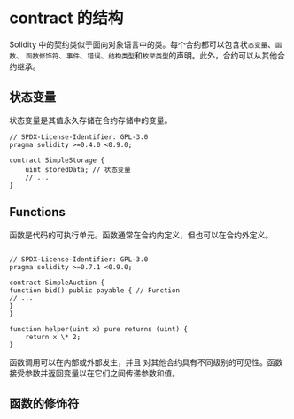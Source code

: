 # contract 的结构

Solidity 中的契约类似于面向对象语言中的类。每个合约都可以包含状`态变量`、`函数`、 `函数修饰符`、`事件`、`错误`、`结构类型`和`枚举类型`的声明。此外，合约可以从其他合约继承。

## 状态变量

状态变量是其值永久存储在合约存储中的变量。

```sol
// SPDX-License-Identifier: GPL-3.0
pragma solidity >=0.4.0 <0.9.0;

contract SimpleStorage {
    uint storedData; // 状态变量
    // ...
}
```

## Functions

函数是代码的可执行单元。函数通常在合约内定义，但也可以在合约外定义。

```sol

// SPDX-License-Identifier: GPL-3.0
pragma solidity >=0.7.1 <0.9.0;

contract SimpleAuction {
function bid() public payable { // Function
// ...
}
}

function helper(uint x) pure returns (uint) {
    return x \* 2;
}

```

函数调用可以在内部或外部发生，并且 对其他合约具有不同级别的可见性。函数接受参数并返回变量以在它们之间传递参数和值。

## 函数的修饰符

